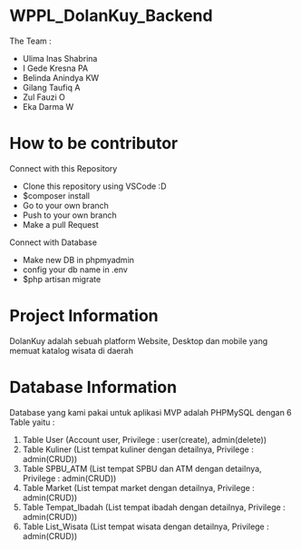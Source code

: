# WPPL_DolanKuy_Backend
The Team :<br>
- Ulima Inas Shabrina<br>
- I Gede Kresna PA<br>
- Belinda Anindya KW<br>
- Gilang Taufiq A<br>
- Zul Fauzi O<br>
- Eka Darma W<br>

# How to be contributor
Connect with this Repository
- Clone this repository using VSCode :D
- $composer install
- Go to your own branch
- Push to your own branch
- Make a pull Request

Connect with Database
- Make new DB in phpmyadmin
- config your db name in .env
- $php artisan migrate

# Project Information
DolanKuy adalah sebuah platform Website, Desktop dan mobile yang memuat katalog wisata di daerah

# Database Information
Database yang kami pakai untuk aplikasi MVP adalah PHPMySQL dengan 6 Table yaitu :
1. Table User (Account user, Privilege : user(create), admin(delete))
2. Table Kuliner (List tempat kuliner dengan detailnya, Privilege : admin(CRUD))
3. Table SPBU_ATM (List tempat SPBU dan ATM dengan detailnya, Privilege : admin(CRUD))
4. Table Market (List tempat market dengan detailnya, Privilege : admin(CRUD))
5. Table Tempat_Ibadah (List tempat ibadah dengan detailnya, Privilege : admin(CRUD))
6. Table List_Wisata (List tempat wisata dengan detailnya, Privilege : admin(CRUD))
